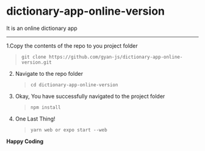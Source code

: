# dictionary-app-online-version
It is an online dictionary app
<hr>

  1.Copy the contents of the repo to you project folder<br>
   > `git clone https://github.com/gyan-js/dictionary-app-online-version.git`
2. Navigate to the repo folder
   > `cd dictionary-app-online-version`
3. Okay, You have successfully navigated to the project folder
   > `npm install`
4. One Last Thing!
   > `yarn web or expo start --web`

**Happy Coding**
